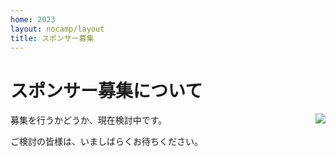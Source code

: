 ```yaml
---
home: 2023
layout: nocamp/layout
title: スポンサー募集
---
```


# スポンサー募集について

<img src="/img/2015/10497446_833368266702301_2058758081536543300_o.jpg" align="right">

募集を行うかどうか、現在検討中です。

ご検討の皆様は、いましばらくお待ちください。

